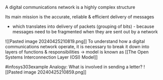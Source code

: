 A digital communications network is a highly complex structure

Its main mission is the accurate, reliable & efficient delivery of messages
- which translates into delivery of packets (grouping of bits) - because messages need to be fragmented when they are sent out by a network

![[Pasted image 20240425210819.png]]
To understand how a digital communications network operate, it is necessary to break it down into layers of functions & responsibilities $\rightarrow$ model is known as [[The Open Systems Interconnection Layer (OSI) Model]]

#infosys303example Analogy: What is involved in sending a letter?
![[Pasted image 20240425210859.png]]
